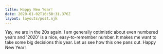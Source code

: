 ```yaml
---
title: Happy New Year!
date: 2020-01-02T16:50:31.376Z
layout: layouts/post.njk
---
```

Yay, we are in the 20s again. I am generally optimistic about even numbered years and '2020' is a nice, easy-to-remember number. It makes me want to take some big decisions this year. Let us see how this one pans out. Happy New Year!
